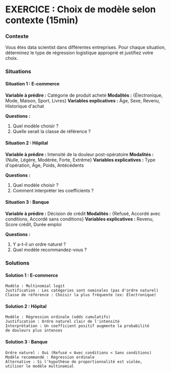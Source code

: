 # EXERCICE : Choix de modèle selon contexte (15min)

### Contexte

Vous êtes data scientist dans différentes entreprises. Pour chaque situation, déterminez le type de régression logistique approprié et justifiez votre choix.

### Situations

#### Situation 1 : E-commerce
**Variable à prédire :** Catégorie de produit acheté
**Modalités :** {Électronique, Mode, Maison, Sport, Livres}
**Variables explicatives :** Âge, Sexe, Revenu, Historique d'achat

**Questions :**
1. Quel modèle choisir ?
2. Quelle serait la classe de référence ?

#### Situation 2 : Hôpital
**Variable à prédire :** Intensité de la douleur post-opératoire
**Modalités :** {Nulle, Légère, Modérée, Forte, Extrême}
**Variables explicatives :** Type d'opération, Âge, Poids, Antécédents

**Questions :**
1. Quel modèle choisir ?
2. Comment interpréter les coefficients ?

#### Situation 3 : Banque
**Variable à prédire :** Décision de crédit
**Modalités :** {Refusé, Accordé avec conditions, Accordé sans conditions}
**Variables explicatives :** Revenu, Score crédit, Durée emploi

**Questions :**
1. Y a-t-il un ordre naturel ?
2. Quel modèle recommandez-vous ?

### Solutions

#### Solution 1 : E-commerce
```
Modèle : Multinomial logit
Justification : Les catégories sont nominales (pas d'ordre naturel)
Classe de référence : Choisir la plus fréquente (ex: Électronique)
```

#### Solution 2 : Hôpital  
```
Modèle : Régression ordinale (odds cumulatifs)
Justification : Ordre naturel clair de l'intensité
Interprétation : Un coefficient positif augmente la probabilité 
de douleurs plus intenses
```

#### Solution 3 : Banque
```
Ordre naturel : Oui (Refusé < Avec conditions < Sans conditions)
Modèle recommandé : Régression ordinale
Alternative : Si l'hypothèse de proportionnalité est violée, 
utiliser le modèle multinomial
```
